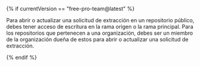 {% if currentVersion == "free-pro-team@latest" %}

Para abrir o actualizar una solicitud de extracción en un repositorio público, debes tener acceso de escritura en la rama origen o la rama principal. Para los repositorios que pertenecen a una organización, debes ser un miembro de la organización dueña de estos para abrir o actualizar una solicitud de extracción.

{% endif %}
